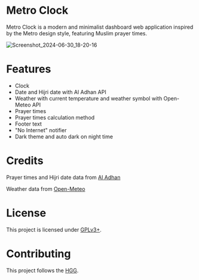 # Metro Clock

Metro Clock is a modern and minimalist dashboard web application inspired by the Metro design style, featuring Muslim prayer times.

![Screenshot_2024-06-30_18-20-16](https://github.com/CatMeowByte/metro_clock/assets/136966673/7137034f-11fe-41f6-a267-61eb074ac20f)

# Features

+ Clock
+ Date and Hijri date with Al Adhan API
+ Weather with current temperature and weather symbol with Open-Meteo API
+ Prayer times
+ Prayer times calculation method
+ Footer text
+ "No Internet" notifier
+ Dark theme and auto dark on night time

# Credits

Prayer times and Hijri date data from [Al Adhan](https://aladhan.com "Al Adhan")

Weather data from [Open-Meteo](https://open-meteo.com "Open-Meteo")

# License

This project is licensed under [GPLv3+](https://spdx.org/licenses/GPL-3.0-or-later.html "GNU General Public License version 3 or later").

# Contributing

This project follows the [HGG](https://catmeowbyte.github.io/heretic_git_guidelines "Heretic Git Guidelines").
